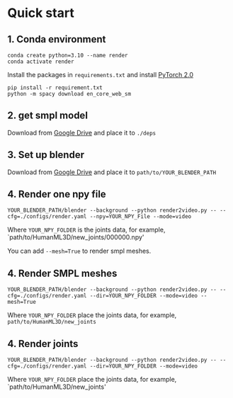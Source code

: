 # Quick start
## 1. Conda environment
```
conda create python=3.10 --name render
conda activate render
```
Install the packages in `requirements.txt` and install [PyTorch 2.0](https://pytorch.org/)
```
pip install -r requirement.txt
python -m spacy download en_core_web_sm
```
## 2. get smpl model
Download from [Google Drive](https://drive.google.com/file/d/19tPn-QH6_p5jwkvEKjy5t06Hoq_ZRVNb/view?usp=share_link) and place it to `./deps`
## 3. Set up blender
Download from [Google Drive](https://drive.google.com/file/d/19tPn-QH6_p5jwkvEKjy5t06Hoq_ZRVNb/view?usp=share_link) and place it to `path/to/YOUR_BLENDER_PATH`
## 4. Render one npy file
```
YOUR_BLENDER_PATH/blender --background --python render2video.py -- --cfg=./configs/render.yaml --npy=YOUR_NPY_File --mode=video
```
Where `YOUR_NPY_FOLDER` is the joints data, for example, `path/to/HumanML3D/new_joints/000000.npy' 


You can add `--mesh=True` to render smpl meshes.
## 4. Render SMPL meshes
```
YOUR_BLENDER_PATH/blender --background --python render2video.py -- --cfg=./configs/render.yaml --dir=YOUR_NPY_FOLDER --mode=video --mesh=True
```
Where `YOUR_NPY_FOLDER` place the joints data, for example,  `path/to/HumanML3D/new_joints`
## 4. Render joints
```
YOUR_BLENDER_PATH/blender --background --python render2video.py -- --cfg=./configs/render.yaml --dir=YOUR_NPY_FOLDER --mode=video
```
Where `YOUR_NPY_FOLDER` place the joints data, for example, `path/to/HumanML3D/new_joints' 

